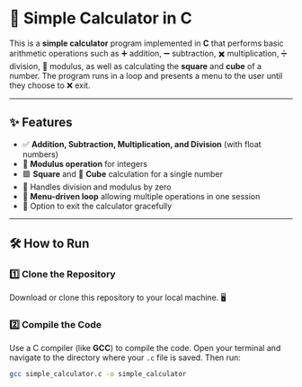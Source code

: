 # 🧮 Simple Calculator in C

This is a **simple calculator** program implemented in **C** that performs basic arithmetic operations such as ➕ addition, ➖ subtraction, ✖️ multiplication, ➗ division, 🔢 modulus, as well as calculating the **square** and **cube** of a number. The program runs in a loop and presents a menu to the user until they choose to ❌ exit.

---

## ✨ Features

- ✅ **Addition, Subtraction, Multiplication, and Division** (with float numbers)
- 🔣 **Modulus operation** for integers
- 🟪 **Square** and 🧊 **Cube** calculation for a single number
- 🚫 Handles division and modulus by zero
- 🔁 **Menu-driven loop** allowing multiple operations in one session
- 🛑 Option to exit the calculator gracefully

---

## 🛠️ How to Run

### 1️⃣ Clone the Repository

Download or clone this repository to your local machine. 🖥️

### 2️⃣ Compile the Code

Use a C compiler (like **GCC**) to compile the code. Open your terminal and navigate to the directory where your `.c` file is saved. Then run:

```bash
gcc simple_calculator.c -o simple_calculator
